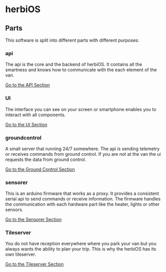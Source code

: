 # herbiOS

## Parts

This software is split into different parts with different purposes:

### api

The api is the core and the backend of herbiOS. It contains all the smartness and knows how to communicate with the each element of the van.

[Go to the API Section](../api/Readme.md)

### UI

The interface you can see on your screen or smartphone enables you to interact with all components.

[Go to the UI Section](../ui/Readme.md)

### groundcontrol

A small server that running 24/7 somewhere. The api is sending telemetry or receives commands from ground control. If you are not at the van the ui requests the data from ground control.

[Go to the Ground Control Section](../groundcontrol/Readme.md)

### sensorer

This is an arduino firmware that works as a proxy. It provides a consistent serial api to send commands or receive information. The firmware handles the communication with each hardware part like the heater, lights or other sensors.

[Go to the Sensorer Section](../sensorer/Readme.md)

### Tileserver

You do not have reception everywhere where you park your van but you always wants the ability to plan your trip. This is why the herbiOS has its own tileserver.

[Go to the Tileserver Section](Offline%20Maps.md)